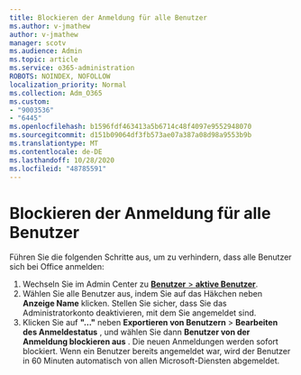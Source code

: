 ```yaml
---
title: Blockieren der Anmeldung für alle Benutzer
ms.author: v-jmathew
author: v-jmathew
manager: scotv
ms.audience: Admin
ms.topic: article
ms.service: o365-administration
ROBOTS: NOINDEX, NOFOLLOW
localization_priority: Normal
ms.collection: Adm_O365
ms.custom:
- "9003536"
- "6445"
ms.openlocfilehash: b1596fdf463413a5b6714c48f4097e9552948070
ms.sourcegitcommit: d151b09064df3fb573ae07a387a08d98a9553b9b
ms.translationtype: MT
ms.contentlocale: de-DE
ms.lasthandoff: 10/28/2020
ms.locfileid: "48785591"
---
```

# <a name="block-sign-in-for-all-users"></a>Blockieren der Anmeldung für alle Benutzer

Führen Sie die folgenden Schritte aus, um zu verhindern, dass alle Benutzer sich bei Office anmelden:

1. Wechseln Sie im Admin Center zu [ **Benutzer**  >  **aktive Benutzer**](https://admin.microsoft.com/Adminportal/Home?source=applauncher#/users).
2. Wählen Sie alle Benutzer aus, indem Sie auf das Häkchen neben **Anzeige Name** klicken. Stellen Sie sicher, dass Sie das Administratorkonto deaktivieren, mit dem Sie angemeldet sind.
3. Klicken Sie auf **"..."** neben **Exportieren von Benutzern**  >  **Bearbeiten des Anmeldestatus** , und wählen Sie dann **Benutzer von der Anmeldung blockieren aus** . Die neuen Anmeldungen werden sofort blockiert. Wenn ein Benutzer bereits angemeldet war, wird der Benutzer in 60 Minuten automatisch von allen Microsoft-Diensten abgemeldet.
